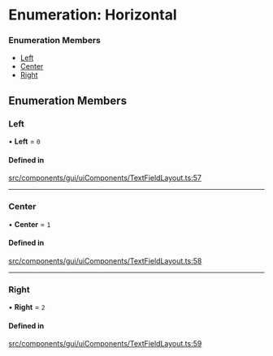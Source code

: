 # Enumeration: Horizontal


### Enumeration Members

- [Left](Horizontal.md#left)
- [Center](Horizontal.md#center)
- [Right](Horizontal.md#right)

## Enumeration Members

### Left

• **Left** = ``0``

#### Defined in

[src/components/gui/uiComponents/TextFieldLayout.ts:57](https://github.com/Orillusion/orillusion/blob/main/src/components/gui/uiComponents/TextFieldLayout.ts#L57)

___

### Center

• **Center** = ``1``

#### Defined in

[src/components/gui/uiComponents/TextFieldLayout.ts:58](https://github.com/Orillusion/orillusion/blob/main/src/components/gui/uiComponents/TextFieldLayout.ts#L58)

___

### Right

• **Right** = ``2``

#### Defined in

[src/components/gui/uiComponents/TextFieldLayout.ts:59](https://github.com/Orillusion/orillusion/blob/main/src/components/gui/uiComponents/TextFieldLayout.ts#L59)
